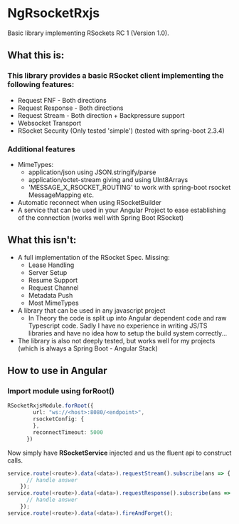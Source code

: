 # NgRsocketRxjs

Basic library implementing RSockets RC 1 (Version 1.0).

## What this is:

### This library provides a basic RSocket client implementing the following features:

* Request FNF - Both directions
* Request Response - Both directions
* Request Stream - Both direction + Backpressure support
* Websocket Transport
* RSocket Security (Only tested 'simple') (tested with spring-boot 2.3.4)

### Additional features

* MimeTypes:
  * application/json using JSON.stringify/parse
  * application/octet-stream giving and using UInt8Arrays
  * 'MESSAGE_X_RSOCKET_ROUTING' to  work with spring-boot rsocket MessageMapping etc.
* Automatic reconnect when using RSocketBuilder
* A service that can be used in your Angular Project to ease establishing of the connection (works well with Spring Boot RSocket)


## What this isn't:

* A full implementation of the RSocket Spec. Missing:
  * Lease Handling
  * Server Setup
  * Resume Support
  * Request Channel
  * Metadata Push
  * Most MimeTypes
* A library that can be used in any javascript project
  * In Theory the code is split up into Angular dependent code and raw Typescript code. Sadly I have no experience in writing JS/TS libraries and have no idea how to setup the build system correctly...
* The library is also not deeply tested, but works well for my projects (which is always a Spring Boot - Angular Stack)


## How to use in Angular

### Import module using forRoot()

```typescript
RSocketRxjsModule.forRoot({
        url: "ws://<host>:8080/<endpoint>",
        rsocketConfig: {
        },
        reconnectTimeout: 5000
      })
```

Now simply have **RSocketService** injected and us the fluent api to construct calls.

```typescript
service.route(<route>).data(<data>).requestStream().subscribe(ans => {
      // handle answer
    });
service.route(<route>).data(<data>).requestResponse().subscribe(ans => {
      // handle answer
    });
service.route(<route>).data(<data>).fireAndForget();
```
